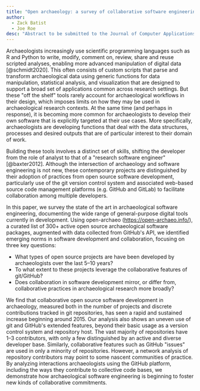 ```yaml
---
title: "Open archaeology: a survey of collaborative software engineering in archaeological research"
author:
  - Zack Batist
  - Joe Roe
desc: "Abstract to be submitted to the Journal of Computer Applications in Archaeology, special collection on 50 years of computational archaeology. See https://journal.caa-international.org/about/special-collections and https://github.com/zackbatist/openarchaeo-collaboration."
---
```


Archaeologists increasingly use scientific programming languages such as R and Python to write, modify, comment on, review, share and reuse scripted analyses, enabling more advanced manipulation of digital data [@schmidt2020]. This often consists of custom scripts that parse and transform archaeological data using generic functions for data manipulation, statistical analysis, and visualization that are designed to support a broad set of applications common across research settings. But these "off the shelf" tools rarely account for archaeological workflows in their design, which imposes limits on how they may be used in archaeological research contexts. At the same time (and perhaps in response), it is becoming more common for archaeologists to develop their own software that is explicitly targeted at their use cases. More specifically, archaeologists are developing functions that deal with the data structures, processes and desired outputs that are of particular interest to their domain of work.

Building these tools involves a distinct set of skills, shifting the developer from the role of analyst to that of a "research software engineer" [@baxter2012]. Although the intersection of archaeology and software engineering is not new, these contemporary projects are distinguished by their adoption of practices from open source software development, particularly use of the git version control system and associated web-based source code management platforms (e.g. GitHub and GitLab) to facilitate collaboration among multiple developers.

In this paper, we survey the state of the art in archaeological software engineering, documenting the wide range of general-purpose digital tools currently in development. Using open-archaeo (https://open-archaeo.info/), a curated list of 300+ active open source archaeological software packages, augmented with data collected from GitHub's API, we identified emerging norms in software development and collaboration, focusing on three key questions:

- What types of open source projects are have been developed by archaeologists over the last 5–10 years?
- To what extent to these projects leverage the collaborative features of git/GitHub?
- Does collaboration in software development mirror, or differ from, collaborative practices in archaeological research more broadly?

We find that collaborative open source software development in archaeology, measured both in the number of projects and discrete contributions tracked in git repositories, has seen a rapid and sustained increase beginning around 2015. Our analysis also shows an uneven use of git and GitHub's extended features, beyond their basic usage as a version control system and repository host. The vast majority of repositories have 1–3 contributors, with only a few distinguished by an active and diverse developer base. Similarly, collaborative features such as GitHub "issues" are used in only a minority of repositories. However, a network analysis of repository contributors may point to some nascent communities of practice. By analyzing interactions archaeologists using the GitHub platform, including the ways they contribute to collective code bases, we demonstrate how archaeological software engineering is beginning to foster new kinds of collaborative commitments.
